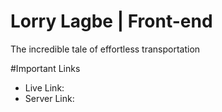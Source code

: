 # Lorry Lagbe | Front-end
The incredible tale of effortless transportation

#Important Links
- Live Link:
- Server Link:

